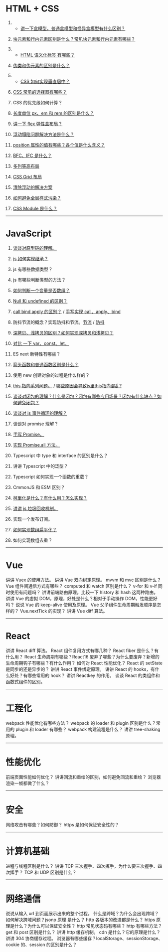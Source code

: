 # HTML + CSS

1. * [讲一下盒模型，普通盒模型和怪异盒模型有什么区别？](https://juejin.cn/post/7220775341605339194)

2. [块元素和行内元素区别是什么？常见块元素和行内元素有哪些？](https://blog.csdn.net/m0_51273200/article/details/120336046)

3. * [HTML 语义化标签 有哪些？](https://juejin.cn/post/6844903544995184653)

4. [伪类和伪元素的区别是什么？](https://github.com/pro-collection/interview-question/issues/354)

5. * [CSS 如何实现垂直居中？](https://github.com/pro-collection/interview-question/issues/36)

6. [CSS 常见的选择器有哪些？](https://github.com/pro-collection/interview-question/issues/353)

7. CSS 的优先级如何计算？

8. [长度单位 px、em 和 rem 的区别是什么？](https://github.com/febobo/web-interview/blob/master/docs/css/em_px_rem_vh_vw.md)

9. [讲一下 flex 弹性盒布局？](https://github.com/pro-collection/interview-question/issues/100)

10. [浮动塌陷问题解决方法是什么？](https://juejin.cn/post/7074581427571916807)

11. [position 属性的值有哪些？各个值是什么含义？](https://github.com/pro-collection/interview-question/issues/158)

12. [BFC、IFC 是什么？](https://juejin.cn/post/7072174649735381029)

13. [多列等高布局](https://juejin.cn/post/7197614864364273722)

14. [CSS Grid 布局](https://github.com/pro-collection/interview-question/issues/420)

15. [清除浮动的解决方案](https://github.com/pro-collection/interview-question/issues/55)

16. [如何避免全局样式污染？](https://github.com/pro-collection/interview-question/issues/422)

17. [CSS Module 是什么？](https://github.com/pro-collection/interview-question/issues/589)

---

# JavaScript

1. [谈谈对原型链的理解。](https://github.com/pro-collection/interview-question/issues/32)

2. [js 如何实现继承？](https://github.com/pro-collection/interview-question/issues/31)

3. js 有哪些数据类型？

4. js 有哪些判断类型的方法？

5. [如何判断一个变量是否数组？](https://github.com/pro-collection/interview-question/issues/431)

6. [Null 和 undefined 的区别？](https://github.com/pro-collection/interview-question/issues/111)

7. [call bind apply 的区别？](https://github.com/pro-collection/interview-question/issues/9) / [手写实现 call、apply、bind](https://github.com/pro-collection/interview-question/issues/84)

8. 防抖节流的概念？实现防抖和节流。[节流](https://github.com/pro-collection/interview-question/issues/53) / [防抖](https://github.com/pro-collection/interview-question/issues/51)

9. [深拷贝、浅拷贝的区别？如何实现深拷贝和浅拷贝？](https://github.com/pro-collection/interview-question/issues/40)

10. [对比 一下 var、const、let。](https://blog.csdn.net/xiewenhui111/article/details/113133330)

11. ES next 新特性有哪些？

12. [箭头函数和普通函数区别是什么？](https://github.com/pro-collection/interview-question/issues/103)

13. 使用 new 创建对象的过程是什么样的？

14. [this 指向系列问题。](https://github.com/pro-collection/interview-question/issues/519) / [哪些原因会导致js里this指向混乱?](https://github.com/pro-collection/interview-question/issues/388)

15. [谈谈对闭包的理解？什么是闭包？闭包有哪些应用场景？闭包有什么缺点？如何避免闭包？](https://github.com/pro-collection/interview-question/issues/37)

16. [谈谈对 js 事件循环的理解？](https://github.com/pro-collection/interview-question/issues/142)

17. 谈谈对 promise 理解？

18. [手写 Promise。](https://github.com/pro-collection/interview-question/issues/57)

19. [实现 Promise.all 方法。](https://github.com/pro-collection/interview-question/issues/107)

20. Typescript 中 type 和 interface 的区别是什么？

21. 讲讲 Typescript 中的泛型？

22. Typescript 如何实现一个函数的重载？

23. CmmonJS 和 ESM 区别？

24. [柯里化是什么？有什么用？怎么实现？](https://github.com/pro-collection/interview-question/issues/361)

25. [讲讲 js 垃圾回收机制。](https://github.com/pro-collection/interview-question/issues/118)

26. 实现一个发布订阅。

27. [如何实现数组扁平化？](https://juejin.cn/post/7024337692108259365)

28. 如何实现数组去重？

---

# Vue

讲讲 Vuex 的使用方法。
讲讲 Vue 双向绑定原理。
mvvm 和 mvc 区别是什么？
Vue 组件间通信方式有哪些？
computed 和 watch 区别是什么？
v-for 和 v-if 同时使用有问题吗？
讲讲前端路由原理。比较一下 history 和 hash 这两种路由。
讲讲 Vue 的虚拟 DOM，原理，好处是什么？相对于手动操作 DOM，性能更好吗？
说说 Vue 的 keep-alive 使用及原理。
Vue 父子组件生命周期触发顺序是怎样的？
Vue.nextTick 的实现？
讲讲 Vue diff 算法。

---

# React

讲讲 React diff 算法。
React 组件复用方式有哪几种？
React fiber 是什么？有什么用？
React 生命周期有哪些？React16 废弃了哪些？为什么要废弃？新增的生命周期钩子有哪些？有什么作用？
如何对 React 性能优化？
React 的 setState 是同步的还是异步的？
讲讲 React 事件绑定原理。
讲讲 React 的 hooks，有什么好处？有哪些常用的 hook？
讲讲 Reactkey 的作用。
谈谈 React 的类组件和函数式组件的区别。

---

# 工程化

webpack 性能优化有哪些方法？
webpack 的 loader 和 plugin 区别是什么？常用的 plugin 和 loader 有哪些？
webpack 构建流程是什么？
讲讲 tree-shaking 原理。

---

# 性能优化

前端页面性能如何优化？
讲讲回流和重绘的区别，如何避免回流和重绘？
浏览器渲染一帧都做了什么？

---

# 安全

网络攻击有哪些？如何防御？
https 是如何保证安全性的？

---

# 计算机基础

进程与线程区别是什么？
讲讲 TCP 三次握手、四次挥手，为什么要三次握手、四次挥手？
TCP 和 UDP 区别是什么？

---

# 网络通信

说说从输入 url 到页面展示出来的整个过程。
什么是跨域？为什么会出现跨域？如何解决跨域问题？jsonp 原理 是什么？
http 各版本的改进都是什么？
https 原理是什么？为什么可以保证安全性？
http 常见状态码有哪些？
http 有哪些方法？
get 和 post 区别是什么？
讲讲 http 缓存机制。
cdn 是什么？它的原理是什么？
讲讲 304 协商缓存过程。
浏览器有哪些缓存？localStorage、sessionStorage、cookie 的、session 的区别是什么？
